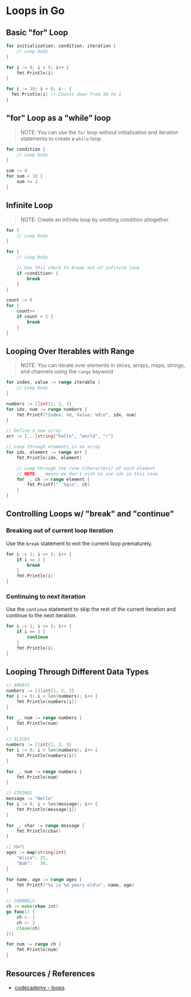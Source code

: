 # Loops in Go

## Basic "for" Loop

```go
for initialization; condition; iteration {
    // Loop body
}
```

```go
for i := 0; i < 5; i++ {
    fmt.Println(i)
}
```

```go
for i := 10; i > 0; i-- {
  fmt.Println(i) // Counts down from 10 to 1
}
```

## "for" Loop as a "while" loop

> NOTE: You can use the `for` loop without initialization and iteration statements to create a `while` loop

```go
for condition {
    // Loop body
}
```

```go
sum := 0
for sum < 10 {
    sum += 2
}
```

## Infinite Loop

> NOTE: Create an infinite loop by omitting condition altogether

```go
for {
    // Loop body
}
```

```go
for {
    // Loop body

    // Use this check to break out of infinite loop
    if <condition> {
        break
    }
}
```

```go
count := 0
for {
    count++
    if count > 5 {
        break
    }
}
```

## Looping Over Iterables with Range

> NOTE: You can iterate over elements in slices, arrays, maps, strings, and channels using the `range` keyword

```go
for index, value := range iterable {
    // Loop body
}
```

```go
numbers := []int{1, 2, 3}
for idx, num := range numbers {
    fmt.Printf("Index: %d, Value: %d\n", idx, num)
}
```

```go
// Define a new array
arr := [...]string{"hello", "world", "!"}

// Loop through elements in an array
for idx, element := range arr {
    fmt.Println(idx, element)

    // Loop through the rune (characters) of each element
    // NOTE: _ means we don't wish to use idx in this case
    for _, ch := range element {
        fmt.Printf("  %q\n", ch)
    }
}
```

## Controlling Loops w/ "break" and "continue"

### Breaking out of current loop iteration

Use the `break` statement to exit the current loop prematurely.

```go
for i := 1; i <= 5; i++ {
    if i == 3 {
        break
    }
    fmt.Println(i)
}
```

### Continuing to next iteration

Use the `continue` statement to skip the rest of the current iteration and continue to the next iteration.

```go
for i := 1; i <= 5; i++ {
    if i == 3 {
        continue
    }
    fmt.Println(i)
}
```

## Looping Through Different Data Types

```go
// ARRAYS
numbers := [3]int{1, 2, 3}
for i := 0; i < len(numbers); i++ {
    fmt.Println(numbers[i])
}

for _, num := range numbers {
    fmt.Println(num)
}
```

```go
// SLICES
numbers := []int{1, 2, 3}
for i := 0; i < len(numbers); i++ {
    fmt.Println(numbers[i])
}

for _, num := range numbers {
    fmt.Println(num)
}
```

```go
// STRINGS
message := "Hello"
for i := 0; i < len(message); i++ {
    fmt.Println(message[i])
}

for _, char := range message {
    fmt.Println(char)
}
```

```go
// MAPS
ages := map[string]int{
    "Alice": 25,
    "Bob":   30,
}

for name, age := range ages {
    fmt.Printf("%s is %d years old\n", name, age)
}
```

```go
// CHANNELS
ch := make(chan int)
go func() {
    ch <- 1
    ch <- 2
    close(ch)
}()

for num := range ch {
    fmt.Println(num)
}
```

## Resources / References

- [codecademy - loops](https://www.codecademy.com/resources/docs/go/loops)
